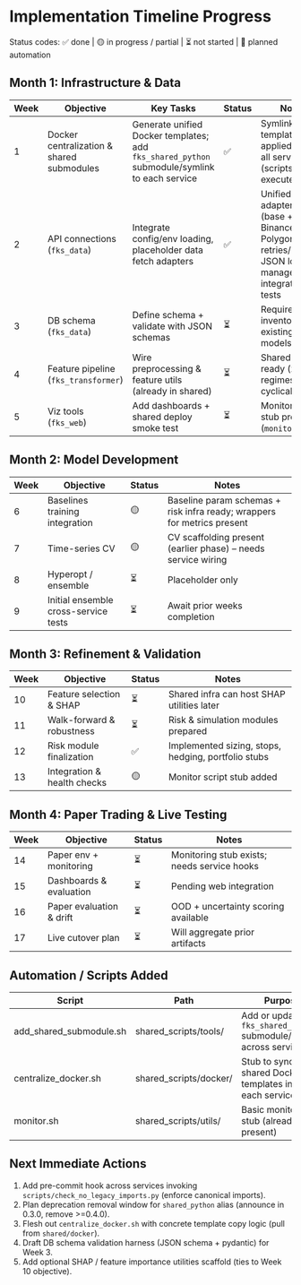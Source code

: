 # Implementation Timeline Progress

Status codes: ✅ done | 🟡 in progress / partial | ⏳ not started | 🔄 planned automation

## Month 1: Infrastructure & Data

| Week | Objective | Key Tasks | Status | Notes |
|------|-----------|----------|--------|-------|
| 1 | Docker centralization & shared submodules | Generate unified Docker templates; add `fks_shared_python` submodule/symlink to each service | ✅ | Symlinks + templates applied across all services (scripts executed) |
| 2 | API connections (`fks_data`) | Integrate config/env loading, placeholder data fetch adapters | ✅ | Unified adapter layer (base + Binance + Polygon), retries/backoff, JSON logging, manager integration + tests |
| 3 | DB schema (`fks_data`) | Define schema + validate with JSON schemas | ⏳ | Requires inventory of existing DB models |
| 4 | Feature pipeline (`fks_transformer`) | Wire preprocessing & feature utils (already in shared) | ⏳ | Shared utilities ready (zscore, regimes, cyclical) |
| 5 | Viz tools (`fks_web`) | Add dashboards + shared deploy smoke test | ⏳ | Monitoring stub present (`monitor.sh`) |

## Month 2: Model Development

| Week | Objective | Status | Notes |
|------|-----------|--------|-------|
| 6 | Baselines training integration | 🟡 | Baseline param schemas + risk infra ready; wrappers for metrics present |
| 7 | Time-series CV | 🟡 | CV scaffolding present (earlier phase) – needs service wiring |
| 8 | Hyperopt / ensemble | ⏳ | Placeholder only |
| 9 | Initial ensemble cross-service tests | ⏳ | Await prior weeks completion |

## Month 3: Refinement & Validation

| Week | Objective | Status | Notes |
|------|-----------|--------|-------|
| 10 | Feature selection & SHAP | ⏳ | Shared infra can host SHAP utilities later |
| 11 | Walk-forward & robustness | ⏳ | Risk & simulation modules prepared |
| 12 | Risk module finalization | ✅ | Implemented sizing, stops, hedging, portfolio stubs |
| 13 | Integration & health checks | 🟡 | Monitor script stub added |

## Month 4: Paper Trading & Live Testing

| Week | Objective | Status | Notes |
|------|-----------|--------|-------|
| 14 | Paper env + monitoring | ⏳ | Monitoring stub exists; needs service hooks |
| 15 | Dashboards & evaluation | ⏳ | Pending web integration |
| 16 | Paper evaluation & drift | ⏳ | OOD + uncertainty scoring available |
| 17 | Live cutover plan | ⏳ | Will aggregate prior artifacts |

## Automation / Scripts Added

| Script | Path | Purpose |
|--------|------|---------|
| add_shared_submodule.sh | shared_scripts/tools/ | Add or update `fks_shared_python` submodule/symlink across services |
| centralize_docker.sh | shared_scripts/docker/ | Stub to sync shared Docker templates into each service |
| monitor.sh | shared_scripts/utils/ | Basic monitoring stub (already present) |

## Next Immediate Actions

1. Add pre-commit hook across services invoking `scripts/check_no_legacy_imports.py` (enforce canonical imports).
2. Plan deprecation removal window for `shared_python` alias (announce in 0.3.0, remove >=0.4.0).
3. Flesh out `centralize_docker.sh` with concrete template copy logic (pull from `shared/docker`).
4. Draft DB schema validation harness (JSON schema + pydantic) for Week 3.
5. Add optional SHAP / feature importance utilities scaffold (ties to Week 10 objective).
